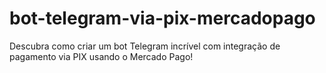 # bot-telegram-via-pix-mercadopago
Descubra como criar um bot Telegram incrível com integração de pagamento via PIX usando o Mercado Pago!

